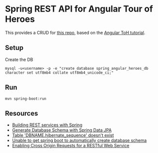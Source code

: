 # Spring REST API for Angular Tour of Heroes

This provides a CRUD for [this repo](https://github.com/bhubr/angular-toh), based on the [Angular ToH tutorial](https://angular.io/tutorial).

## Setup

Create the DB

```
mysql -u<username> -p -e "create database spring_angular_heroes_db character set utf8mb4 collate utf8mb4_unicode_ci;"
```

## Run

```
mvn spring-boot:run
```

## Resources

- [Building REST services with Spring](https://spring.io/guides/tutorials/rest/)
- [Generate Database Schema with Spring Data JPA](https://www.baeldung.com/spring-data-jpa-generate-db-schema)
- [Table 'DBNAME.hibernate_sequence' doesn't exist](https://stackoverflow.com/q/49813666/)
- [Unable to get spring boot to automatically create database schema](https://stackoverflow.com/q/26881739/)
- [Enabling Cross Origin Requests for a RESTful Web Service](https://spring.io/guides/gs/rest-service-cors/)
